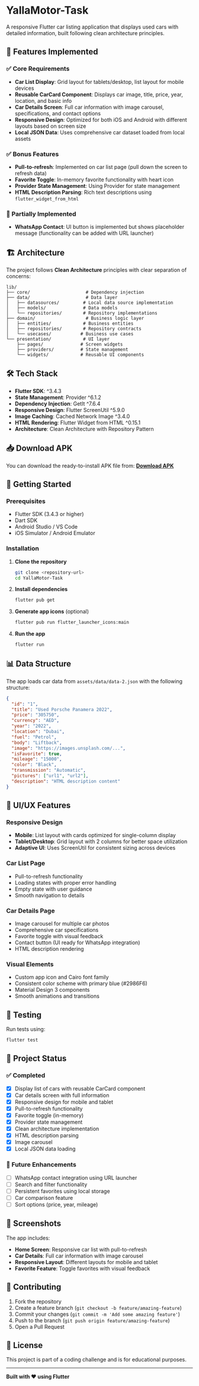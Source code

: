 # YallaMotor-Task

A responsive Flutter car listing application that displays used cars with detailed information, built following clean architecture principles.

## 📱 Features Implemented

### ✅ Core Requirements
- **Car List Display**: Grid layout for tablets/desktop, list layout for mobile devices
- **Reusable CarCard Component**: Displays car image, title, price, year, location, and basic info
- **Car Details Screen**: Full car information with image carousel, specifications, and contact options
- **Responsive Design**: Optimized for both iOS and Android with different layouts based on screen size
- **Local JSON Data**: Uses comprehensive car dataset loaded from local assets

### ✅ Bonus Features
- **Pull-to-refresh**: Implemented on car list page (pull down the screen to refresh data)
- **Favorite Toggle**: In-memory favorite functionality with heart icon
- **Provider State Management**: Using Provider for state management
- **HTML Description Parsing**: Rich text descriptions using `flutter_widget_from_html`

### 🚧 Partially Implemented
- **WhatsApp Contact**: UI button is implemented but shows placeholder message (functionality can be added with URL launcher)

## 🏗️ Architecture

The project follows **Clean Architecture** principles with clear separation of concerns:

```
lib/
├── core/                     # Dependency injection
├── data/                     # Data layer
│   ├── datasources/         # Local data source implementation
│   ├── models/              # Data models
│   └── repositories/        # Repository implementations
├── domain/                   # Business logic layer
│   ├── entities/            # Business entities
│   ├── repositories/        # Repository contracts
│   └── usecases/           # Business use cases
└── presentation/            # UI layer
    ├── pages/              # Screen widgets
    ├── providers/          # State management
    └── widgets/            # Reusable UI components
```

## 🛠️ Tech Stack

- **Flutter SDK**: ^3.4.3
- **State Management**: Provider ^6.1.2
- **Dependency Injection**: GetIt ^7.6.4
- **Responsive Design**: Flutter ScreenUtil ^5.9.0
- **Image Caching**: Cached Network Image ^3.4.0
- **HTML Rendering**: Flutter Widget from HTML ^0.15.1
- **Architecture**: Clean Architecture with Repository Pattern

## 📥 Download APK

You can download the ready-to-install APK file from:
**[Download APK](https://drive.google.com/drive/u/1/folders/1t216LAnulOlpBhYFQbv9z2b9taw57iW6)**

## 🚀 Getting Started

### Prerequisites
- Flutter SDK (3.4.3 or higher)
- Dart SDK
- Android Studio / VS Code
- iOS Simulator / Android Emulator

### Installation

1. **Clone the repository**
   ```bash
   git clone <repository-url>
   cd YallaMotor-Task
   ```

2. **Install dependencies**
   ```bash
   flutter pub get
   ```

3. **Generate app icons** (optional)
   ```bash
   flutter pub run flutter_launcher_icons:main
   ```

4. **Run the app**
   ```bash
   flutter run
   ```

## 📊 Data Structure

The app loads car data from `assets/data/data-2.json` with the following structure:

```json
{
  "id": "1",
  "title": "Used Porsche Panamera 2022",
  "price": "305750",
  "currency": "AED",
  "year": "2022",
  "location": "Dubai",
  "fuel": "Petrol",
  "body": "Liftback",
  "image": "https://images.unsplash.com/...",
  "isFavorite": true,
  "mileage": "15000",
  "color": "Black",
  "transmission": "Automatic",
  "pictures": ["url1", "url2"],
  "description": "HTML description content"
}
```

## 🎨 UI/UX Features

### Responsive Design
- **Mobile**: List layout with cards optimized for single-column display
- **Tablet/Desktop**: Grid layout with 2 columns for better space utilization
- **Adaptive UI**: Uses ScreenUtil for consistent sizing across devices

### Car List Page
- Pull-to-refresh functionality
- Loading states with proper error handling
- Empty state with user guidance
- Smooth navigation to details

### Car Details Page
- Image carousel for multiple car photos
- Comprehensive car specifications
- Favorite toggle with visual feedback
- Contact button (UI ready for WhatsApp integration)
- HTML description rendering

### Visual Elements
- Custom app icon and Cairo font family
- Consistent color scheme with primary blue (#2986F6)
- Material Design 3 components
- Smooth animations and transitions

## 🧪 Testing

Run tests using:
```bash
flutter test
```

## 📝 Project Status

### ✅ Completed
- [x] Display list of cars with reusable CarCard component
- [x] Car details screen with full information
- [x] Responsive design for mobile and tablet
- [x] Pull-to-refresh functionality
- [x] Favorite toggle (in-memory)
- [x] Provider state management
- [x] Clean architecture implementation
- [x] HTML description parsing
- [x] Image carousel
- [x] Local JSON data loading

### 🔄 Future Enhancements
- [ ] WhatsApp contact integration using URL launcher
- [ ] Search and filter functionality
- [ ] Persistent favorites using local storage
- [ ] Car comparison feature
- [ ] Sort options (price, year, mileage)

## 📱 Screenshots

The app includes:
- **Home Screen**: Responsive car list with pull-to-refresh
- **Car Details**: Full car information with image carousel
- **Responsive Layout**: Different layouts for mobile and tablet
- **Favorite Feature**: Toggle favorites with visual feedback

## 🤝 Contributing

1. Fork the repository
2. Create a feature branch (`git checkout -b feature/amazing-feature`)
3. Commit your changes (`git commit -m 'Add some amazing feature'`)
4. Push to the branch (`git push origin feature/amazing-feature`)
5. Open a Pull Request

## 📄 License

This project is part of a coding challenge and is for educational purposes.

---

**Built with ❤️ using Flutter**